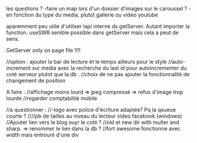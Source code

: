 les questions ?
-faire un map lors d'un dossier d'images sur le caroussel ?
-en fonction du type du media, plutot gallerie ou video youtube

aparemment peu utile d'utiliser lapi interne ds getServer. Autant importer la function.
useSWR semble possible dans getServer mais cela a peut de sens.

GetServer only on page file !!!!

//option : ajouter la bar de lecture et le temps ailleurs pour le style
//auto-increment sur media avec la recherche du last id pour autoincrementer du coté serveur plutot que la db .
//choix de ne pas ajouter la fonctionnalité de changement de position

A faire :
//affichage moins lourd => jpeg compressé => refus d'image trop lourde
//regarder comptabilité mobile

//a questionner :
//-logo avec police d'écriture adaptée? Pq la qsueue courte ?
////pb de tailles au niveau du lecteur video facebook (windows)
//Ajouter lien vers le blog suyr le coté ?
//old et new dir with multer and sharp. => renommer le lien dans la db ?
//fort awesome fonctionne avec width mais entrouré d'une div
